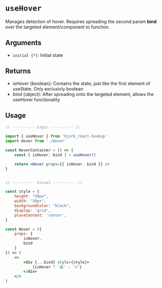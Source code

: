 # `useHover`
Manages detection of hover. Requires spreading the second param __bind__ over the targeted element/component to function.

## Arguments
- `initial {*}`: Initial state

## Returns
* _isHover_ {boolean}: Contains the state, just like the first element of useState. Only exclusivly boolean
* _bind_ {object}: After spreading onto the targeted element, allows the useHover functionality

## Usage
```jsx
// ---------- Logic ---------- \\

import { useHover } from 'bjork_react-hookup'
import Hover from './Hover'

const HoverContainer = () => {
	const [ isHover, bind ] = useHover() 

	return <Hover props={{ isHover, bind }} />
}


// ---------- Visual ---------- \\

const style = {
	height: "50px", 
	width: "50px", 
	backgroundColor: "black",
	display: 'grid',
	placeContent: 'center',
}

const Hover = ({ 
	props: { 
		isHover, 
		bind 
	} 
}) => (
	<>
		<div {...bind} style={style}>
			{isHover ? '😁' : '☹️'}
		</div>
	</>
)
```
